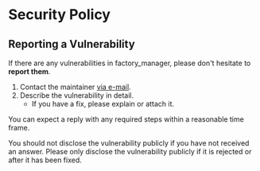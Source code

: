 # Security Policy

## Reporting a Vulnerability

If there are any vulnerabilities in factory_manager, please don't hesitate to
**report them**.

1. Contact the maintainer [via e-mail](mailto:hello@tristandunn.com).
1. Describe the vulnerability in detail.
   - If you have a fix, please explain or attach it.

You can expect a reply with any required steps within a reasonable time frame.

You should not disclose the vulnerability publicly if you have not received an
answer. Please only disclose the vulnerability publicly if it is rejected or
after it has been fixed.
